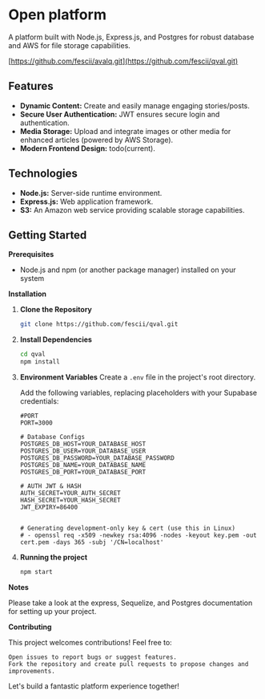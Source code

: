 # Open platform

A platform built with Node.js, Express.js, and Postgres for robust database and AWS for file storage capabilities.

[https://github.com/fescii/avalq.git](https://github.com/fescii/qval.git)

## Features

* **Dynamic Content:** Create and easily manage engaging stories/posts.
* **Secure User Authentication:** JWT ensures secure login and authentication.
* **Media Storage:** Upload and integrate images or other media for enhanced articles (powered by AWS Storage).
* **Modern Frontend Design:**  todo(current).

## Technologies

* **Node.js:** Server-side runtime environment.
* **Express.js:**  Web application framework.
* **S3:** An Amazon web service providing scalable storage capabilities.

## Getting Started

**Prerequisites**

* Node.js and npm (or another package manager) installed on your system

**Installation**

1. **Clone the Repository**

   ```bash
   git clone https://github.com/fescii/qval.git

2. **Install Dependencies**

   ```bash
   cd qval
   npm install

3. **Environment Variables**
   Create a ```.env``` file in the project's root directory.

   Add the following variables, replacing placeholders with your Supabase credentials:

   ```
   #PORT
   PORT=3000

   # Database Configs
   POSTGRES_DB_HOST=YOUR_DATABASE_HOST
   POSTGRES_DB_USER=YOUR_DATABASE_USER
   POSTGRES_DB_PASSWORD=YOUR_DATABASE_PASSWORD
   POSTGRES_DB_NAME=YOUR_DATABASE_NAME
   POSTGRES_DB_PORT=YOUR_DATABASE_PORT

   # AUTH JWT & HASH
   AUTH_SECRET=YOUR_AUTH_SECRET
   HASH_SECRET=YOUR_HASH_SECRET
   JWT_EXPIRY=86400


   # Generating development-only key & cert (use this in Linux)
   # - openssl req -x509 -newkey rsa:4096 -nodes -keyout key.pem -out cert.pem -days 365 -subj '/CN=localhost'

4. **Running the project**
    ```bash
    npm start

**Notes**

  Please take a look at the express, Sequelize, and Postgres  documentation for setting up your project.

**Contributing**

This project welcomes contributions! Feel free to:

    Open issues to report bugs or suggest features.
    Fork the repository and create pull requests to propose changes and improvements.

Let's build a fantastic platform experience together!
  
